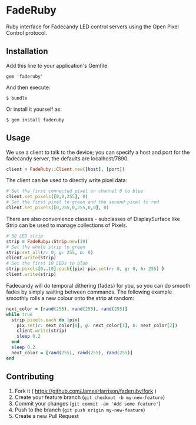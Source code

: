 # FadeRuby

Ruby interface for Fadecandy LED control servers using the Open Pixel Control protocol.

## Installation

Add this line to your application's Gemfile:

    gem 'faderuby'

And then execute:

    $ bundle

Or install it yourself as:

    $ gem install faderuby

## Usage

We use a client to talk to the device; you can specify a host and port for the fadecandy server, the defaults are localhost/7890.
```ruby
client = FadeRuby::Client.new([host], [port])
```

The client can be used to directly write pixel data:

```ruby
# Set the first connected pixel on channel 0 to blue
client.set_pixels([0,0,255], 0)
# Set the first pixel to green and the second pixel to red
client.set_pixels([0,255,0,255,0,0], 0)
```
There are also convenience classes - subclasses of DisplaySurface like Strip can be used to manage collections of Pixels.

```ruby
# 30 LED strip
strip = FadeRuby::Strip.new(30)
# Set the whole strip to green
strip.set_all(r: 0, g: 255, b: 0)
client.write(strip)
# Set the first 10 LEDs to blue
strip.pixels[0..10].each{|pix| pix.set(r: 0, g: 0, b: 255) }
client.write(strip)
```

Fadecandy will do temporal dithering (fades) for you, so you can do smooth fades by simply waiting between commands. The following example smoothly rolls a new colour onto the strip at random:

```ruby
next_color = [rand(255), rand(255), rand(255)]
while true
  strip.pixels.each do |pix|
    pix.set(r: next_color[0], g: next_color[1], b: next_color[2])
    client.write(strip)
    sleep 0.2
  end
  sleep 0.2
  next_color = [rand(255), rand(255), rand(255)]
end
```

## Contributing

1. Fork it ( https://github.com/JamesHarrison/faderuby/fork )
2. Create your feature branch (`git checkout -b my-new-feature`)
3. Commit your changes (`git commit -am 'Add some feature'`)
4. Push to the branch (`git push origin my-new-feature`)
5. Create a new Pull Request
